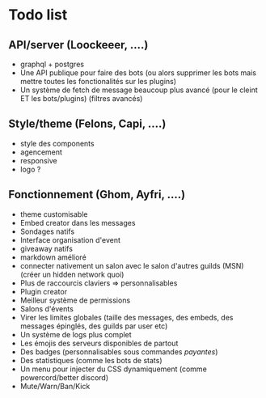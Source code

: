 # Todo list

## API/server (Loockeeer, ....)

- graphql + postgres
- Une API publique pour faire des bots (ou alors supprimer les bots mais mettre toutes les fonctionalités sur les plugins)
- Un système de fetch de message beaucoup plus avancé (pour le cleint ET les bots/plugins) (filtres avancés)

## Style/theme (Felons, Capi, ....)

- style des components
- agencement
- responsive
- logo ?

## Fonctionnement (Ghom, Ayfri, ....)

- theme customisable
- Embed creator dans les messages
- Sondages natifs
- Interface organisation d'event
- giveaway natifs
- markdown amélioré
- connecter nativement un salon avec le salon d'autres guilds (MSN) (créer un hidden network quoi)
- Plus de raccourcis claviers => personnalisables
- Plugin creator
- Meilleur système de permissions
- Salons d'évents
- Virer les limites globales (taille des messages, des embeds, des messages épinglés, des guilds par user etc)
- Un système de logs plus complet
- Les émojis des serveurs disponibles de partout
- Des badges (personnalisables sous commandes _payantes_)
- Des statistiques (comme les bots de stats)
- Un menu pour injecter du CSS dynamiquement (comme powercord/better discord)
- Mute/Warn/Ban/Kick
